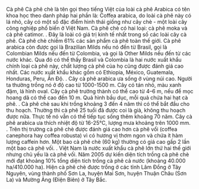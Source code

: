 Cà phê
Cà phê chè là tên gọi theo tiếng Việt của loài cà phê Arabica có tên khoa học theo danh pháp hai phần là: Coffea arabica, do loài cà phê này có lá nhỏ, cây có một số đặc điểm hình thái giống như cây chè - một loài cây công nghiệp phổ biến ở Việt Nam. Cà phê chè có hai loại: cà phê moka và cà phê catimor. . Đây là loài có giá trị kinh tế nhất trong số các loài cây cà phê. Cà phê chè chiếm 61% các sản phẩm cà phê toàn thế giới. Cà phê arabica còn được gọi là Brazilian Milds nếu nó đến từ Brasil, gọi là Colombian Milds nếu đến từ Colombia, và gọi là Other Milds nếu đến từ các nước khác. Qua đó có thể thấy Brasil và Colombia là hai nước xuất khẩu chính loại cà phê này, chất lượng cà phê của họ cũng được đánh giá cao nhất. Các nước xuất khẩu khác gồm có Ethiopia, México, Guatemala, Honduras, Peru, Ấn Độ. . Cây cà phê arabica ưa sống ở vùng núi cao. Người ta thường trồng nó ở độ cao từ 1000-1500 m. Cây có tán nhỏ, màu xanh đậm, lá hình oval. Cây cà phê trưởng thành có thể cao từ 4–6 m, nếu để mọc hoang dã có thể cao đến 10 m. Quả hình bầu dục, mỗi quả chứa hai hạt cà phê. . Cà phê chè sau khi trồng khoảng 3 đến 4 năm thì có thể bắt đầu cho thu hoạch. Thường thì cà phê 25 tuổi đã được coi là già, không thu hoạch được nữa. Thực tế nó vẫn có thể tiếp tục sống thêm khoảng 70 năm. Cây cà phê arabica ưa thích nhiệt độ từ 16-25°C, lượng mưa khoảng trên 1000 mm. . Trên thị trường cà phê chè được đánh giá cao hơn cà phê vối (coffea canephora hay coffea robusta) vì có hương vị thơm ngon và chứa ít hàm lượng caffein hơn. Một bao cà phê chè (60 kg) thường có giá cao gấp 2 lần một bao cà phê vối. . Việt Nam là nước xuất khẩu cà phê lớn thứ hai thế giới nhưng chủ yếu là cà phê vối. Năm 2005 dự kiến diện tích trồng cà phê chè mới đạt khoảng 10% tổng diện tích trồng cà phê cả nước (khoảng 40.000 ha/410.000 ha). Hiện cà phê chè được trồng ở các tỉnh Lâm Đồng ở Tây Nguyên, vùng thành phố Sơn La, huyện Mai Sơn, huyện Thuận Châu (Sơn La) và Mường Ảng (Điện Biên) ở Tây Bắc.

